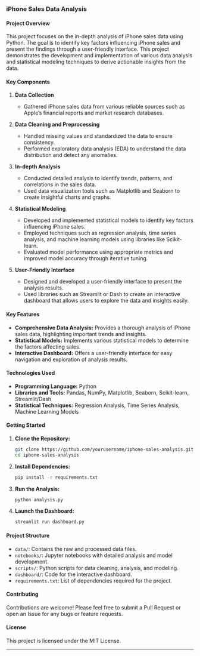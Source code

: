 ### iPhone Sales Data Analysis

#### Project Overview
This project focuses on the in-depth analysis of iPhone sales data using Python. The goal is to identify key factors influencing iPhone sales and present the findings through a user-friendly interface. This project demonstrates the development and implementation of various data analysis and statistical modeling techniques to derive actionable insights from the data.

#### Key Components
1. **Data Collection**
   - Gathered iPhone sales data from various reliable sources such as Apple’s financial reports and market research databases.

2. **Data Cleaning and Preprocessing**
   - Handled missing values and standardized the data to ensure consistency.
   - Performed exploratory data analysis (EDA) to understand the data distribution and detect any anomalies.

3. **In-depth Analysis**
   - Conducted detailed analysis to identify trends, patterns, and correlations in the sales data.
   - Used data visualization tools such as Matplotlib and Seaborn to create insightful charts and graphs.

4. **Statistical Modeling**
   - Developed and implemented statistical models to identify key factors influencing iPhone sales.
   - Employed techniques such as regression analysis, time series analysis, and machine learning models using libraries like Scikit-learn.
   - Evaluated model performance using appropriate metrics and improved model accuracy through iterative tuning.

5. **User-Friendly Interface**
   - Designed and developed a user-friendly interface to present the analysis results.
   - Used libraries such as Streamlit or Dash to create an interactive dashboard that allows users to explore the data and insights easily.

#### Key Features
- **Comprehensive Data Analysis:** Provides a thorough analysis of iPhone sales data, highlighting important trends and insights.
- **Statistical Models:** Implements various statistical models to determine the factors affecting sales.
- **Interactive Dashboard:** Offers a user-friendly interface for easy navigation and exploration of analysis results.

#### Technologies Used
- **Programming Language:** Python
- **Libraries and Tools:** Pandas, NumPy, Matplotlib, Seaborn, Scikit-learn, Streamlit/Dash
- **Statistical Techniques:** Regression Analysis, Time Series Analysis, Machine Learning Models

#### Getting Started
1. **Clone the Repository:**
   ```bash
   git clone https://github.com/yourusername/iphone-sales-analysis.git
   cd iphone-sales-analysis
   ```

2. **Install Dependencies:**
   ```bash
   pip install -r requirements.txt
   ```

3. **Run the Analysis:**
   ```bash
   python analysis.py
   ```

4. **Launch the Dashboard:**
   ```bash
   streamlit run dashboard.py
   ```

#### Project Structure
- `data/`: Contains the raw and processed data files.
- `notebooks/`: Jupyter notebooks with detailed analysis and model development.
- `scripts/`: Python scripts for data cleaning, analysis, and modeling.
- `dashboard/`: Code for the interactive dashboard.
- `requirements.txt`: List of dependencies required for the project.

#### Contributing
Contributions are welcome! Please feel free to submit a Pull Request or open an Issue for any bugs or feature requests.

#### License
This project is licensed under the MIT License.

---
